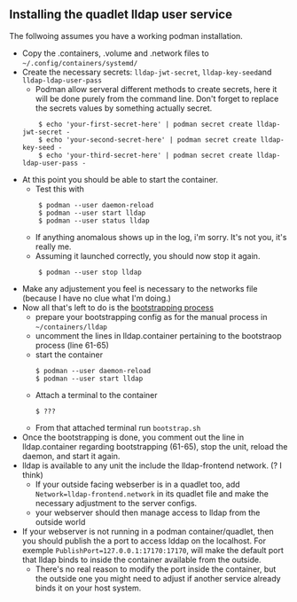 ## Installing the quadlet lldap user service

The follwoing assumes you have a working podman installation.

- Copy the .containers, .volume and .network files to `~/.config/containers/systemd/`
- Create the necessary secrets: `lldap-jwt-secret`, `lldap-key-seed`and `lldap-ldap-user-pass`
    - Podman allow serveral different methods to create secrets, here it will be done purely from the command line. Don't forget to replace the secrets values by something actually secret.
    ```
        $ echo 'your-first-secret-here' | podman secret create lldap-jwt-secret -
        $ echo 'your-second-secret-here' | podman secret create lldap-key-seed -
        $ echo 'your-third-secret-here' | podman secret create lldap-ldap-user-pass -
    ```
- At this point you should be able to start the container.
    - Test this with
    ```
        $ podman --user daemon-reload
        $ podman --user start lldap
        $ podman --user status lldap
    ```
    - If anything anomalous shows up in the log, i'm sorry. It's not you, it's really me.
    - Assuming it launched correctly, you should now stop it again.
    ```
        $ podman --user stop lldap
    ```
- Make any adjustement you feel is necessary to the networks file (because I have no clue what I'm doing.)
- Now all that's left to do is the [bootstrapping process](../bootstrap/bootstrap.md#manually)
    - prepare your bootstrapping config as for the manual process in `~/containers/lldap`
    - uncomment the lines in lldap.container pertaining to the bootstraop process (line 61-65)
    - start the container
        ```
        $ podman --user daemon-reload
        $ podman --user start lldap 
        ```
    - Attach a terminal to the container
        ```
        $ ???
        ```
    - From that attached terminal run `bootstrap.sh`
- Once the bootstrapping is done, you comment out the line in lldap.container regarding bootstrapping (61-65), stop the unit, reload the daemon, and start it again.
- lldap is available to any unit the include the lldap-frontend network. (? I think)
    - If your outside facing webserber is in a quadlet too, add `Network=lldap-frontend.network` in its quadlet file and make the necessary adjustment to the server configs.
    - your webserver should then manage access to lldap from the outside world
- If your webserver is not running in a podman container/quadlet, then you should publish the a port to access lddap on the localhost. For exemple `PublishPort=127.0.0.1:17170:17170`, will make the default port that lldap binds to inside the container available from the outside.
    - There's no real reason to modify the port inside the container, but the outside one you might need to adjust if another service already binds it on your host system.
